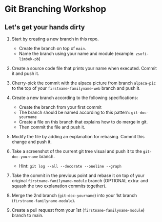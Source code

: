 # Git Branching Workshop

## Let's get your hands dirty

1. Start by creating a new branch in this repo. 
   * Create the branch on top of `main`.
   * Name the branch using your name and module (example: `zsofi-limbek-pb`)  

2. Create a source code file that prints your name when executed. Commit it and push it.
    
3. Cherry-pick the commit with the alpaca picture from branch `alpaca-pic` to the top of your `firstname-familyname-web` 
 branch and push it.
    
4. Create a new branch according to the following specifications: 
   * Create the branch from your first commit
   * The branch should be named according to this pattern: `git-doc-yourname`
   * Create a file on this branch that explains how to do merge in git. 
   * Then commit the file and push it.
    
5. Modify the file by adding an explanation for rebasing. Commit this change and push it.
    
6. Take a screenshot of the current git tree visual and push it to the `git-doc-yourname` branch.
   * Hint: `git log --all --decorate --oneline --graph`
    
7. Take the commit in the previous point and rebase it on top of your original `firstname-familyname-module` branch 
 (OPTIONAL extra: and squash the two explanation commits together).

8. Merge the 2nd branch (`git-doc-yourname`) into your 1st branch (`firstname-familyname-module`).

9. Create a pull request from your 1st (`firstname-familyname-module`) branch to main.
